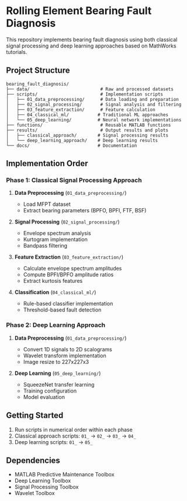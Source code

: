 # Rolling Element Bearing Fault Diagnosis

This repository implements bearing fault diagnosis using both classical signal processing and deep learning approaches based on MathWorks tutorials.

## Project Structure

```
bearing_fault_diagnosis/
├── data/                           # Raw and processed datasets
├── scripts/                        # Implementation scripts
│   ├── 01_data_preprocessing/      # Data loading and preparation
│   ├── 02_signal_processing/       # Signal analysis and filtering
│   ├── 03_feature_extraction/      # Feature calculation
│   ├── 04_classical_ml/           # Traditional ML approaches
│   └── 05_deep_learning/          # Neural network implementations
├── functions/                      # Reusable MATLAB functions
├── results/                        # Output results and plots
│   ├── classical_approach/        # Signal processing results
│   └── deep_learning_approach/    # Deep learning results
└── docs/                          # Documentation
```

## Implementation Order

### Phase 1: Classical Signal Processing Approach
1. **Data Preprocessing** (`01_data_preprocessing/`)
   - Load MFPT dataset
   - Extract bearing parameters (BPFO, BPFI, FTF, BSF)
   
2. **Signal Processing** (`02_signal_processing/`)
   - Envelope spectrum analysis
   - Kurtogram implementation
   - Bandpass filtering

3. **Feature Extraction** (`03_feature_extraction/`)
   - Calculate envelope spectrum amplitudes
   - Compute BPFI/BPFO amplitude ratios
   - Extract kurtosis features

4. **Classification** (`04_classical_ml/`)
   - Rule-based classifier implementation
   - Threshold-based fault detection

### Phase 2: Deep Learning Approach
1. **Data Preprocessing** (`01_data_preprocessing/`)
   - Convert 1D signals to 2D scalograms
   - Wavelet transform implementation
   - Image resize to 227x227x3

2. **Deep Learning** (`05_deep_learning/`)
   - SqueezeNet transfer learning
   - Training configuration
   - Model evaluation

## Getting Started

1. Run scripts in numerical order within each phase
2. Classical approach scripts: `01_` → `02_` → `03_` → `04_`
3. Deep learning scripts: `01_` → `05_`

## Dependencies
- MATLAB Predictive Maintenance Toolbox
- Deep Learning Toolbox
- Signal Processing Toolbox
- Wavelet Toolbox